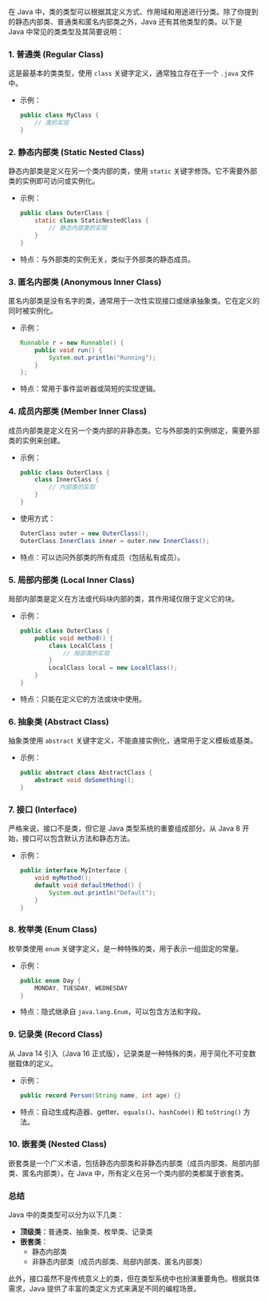 在 Java 中，类的类型可以根据其定义方式、作用域和用途进行分类。除了你提到的静态内部类、普通类和匿名内部类之外，Java 还有其他类型的类。以下是 Java 中常见的类类型及其简要说明：

### 1. **普通类 (Regular Class)**  

这是最基本的类类型，使用 `class` 关键字定义，通常独立存在于一个 `.java` 文件中。 
- 示例：
  ```java
  public class MyClass {
      // 类的实现
  }
  ```

### 2. **静态内部类 (Static Nested Class)**  

静态内部类是定义在另一个类内部的类，使用 `static` 关键字修饰。它不需要外部类的实例即可访问或实例化。  
- 示例：
  ```java
  public class OuterClass {
      static class StaticNestedClass {
          // 静态内部类的实现
      }
  }
  ```
- 特点：与外部类的实例无关，类似于外部类的静态成员。

### 3. **匿名内部类 (Anonymous Inner Class)**  

匿名内部类是没有名字的类，通常用于一次性实现接口或继承抽象类。它在定义的同时被实例化。  
- 示例：
  ```java
  Runnable r = new Runnable() {
      public void run() {
          System.out.println("Running");
      }
  };
  ```
- 特点：常用于事件监听器或简短的实现逻辑。

### 4. **成员内部类 (Member Inner Class)**  

成员内部类是定义在另一个类内部的非静态类。它与外部类的实例绑定，需要外部类的实例来创建。  
- 示例：
  ```java
  public class OuterClass {
      class InnerClass {
          // 内部类的实现
      }
  }
  ```
- 使用方式：
  ```java
  OuterClass outer = new OuterClass();
  OuterClass.InnerClass inner = outer.new InnerClass();
  ```
- 特点：可以访问外部类的所有成员（包括私有成员）。

### 5. **局部内部类 (Local Inner Class)**  

局部内部类是定义在方法或代码块内部的类，其作用域仅限于定义它的块。  
- 示例：
  ```java
  public class OuterClass {
      public void method() {
          class LocalClass {
              // 局部类的实现
          }
          LocalClass local = new LocalClass();
      }
  }
  ```
- 特点：只能在定义它的方法或块中使用。

### 6. **抽象类 (Abstract Class)**  
抽象类使用 `abstract` 关键字定义，不能直接实例化，通常用于定义模板或基类。  
- 示例：
  ```java
  public abstract class AbstractClass {
      abstract void doSomething();
  }
  ```

### 7. **接口 (Interface)**  

严格来说，接口不是类，但它是 Java 类型系统的重要组成部分。从 Java 8 开始，接口可以包含默认方法和静态方法。  
- 示例：
  ```java
  public interface MyInterface {
      void myMethod();
      default void defaultMethod() {
          System.out.println("Default");
      }
  }
  ```

### 8. **枚举类 (Enum Class)**  

枚举类使用 `enum` 关键字定义，是一种特殊的类，用于表示一组固定的常量。  
- 示例：
  ```java
  public enum Day {
      MONDAY, TUESDAY, WEDNESDAY
  }
  ```
- 特点：隐式继承自 `java.lang.Enum`，可以包含方法和字段。

### 9. **记录类 (Record Class)**  

从 Java 14 引入（Java 16 正式版），记录类是一种特殊的类，用于简化不可变数据载体的定义。  
- 示例：
  ```java
  public record Person(String name, int age) {}
  ```
- 特点：自动生成构造器、getter、`equals()`、`hashCode()` 和 `toString()` 方法。

### 10. **嵌套类 (Nested Class)**  

嵌套类是一个广义术语，包括静态内部类和非静态内部类（成员内部类、局部内部类、匿名内部类）。在 Java 中，所有定义在另一个类内部的类都属于嵌套类。

### 总结  

Java 中的类类型可以分为以下几类：  
- **顶级类**：普通类、抽象类、枚举类、记录类  
- **嵌套类**：  
  - 静态内部类  
  - 非静态内部类（成员内部类、局部内部类、匿名内部类）  

此外，接口虽然不是传统意义上的类，但在类型系统中也扮演重要角色。根据具体需求，Java 提供了丰富的类定义方式来满足不同的编程场景。
